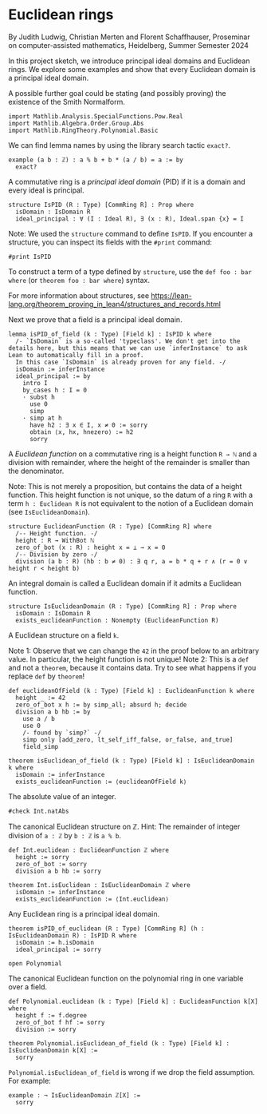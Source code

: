 # Euclidean rings

By Judith Ludwig, Christian Merten and Florent Schaffhauser,
Proseminar on computer-assisted mathematics,
Heidelberg, Summer Semester 2024

In this project sketch, we introduce principal ideal domains and Euclidean rings. We explore some examples and show that every Euclidean domain is a principal ideal domain.

A possible further goal could be stating (and possibly proving) the existence of the Smith Normalform.

```lean
import Mathlib.Analysis.SpecialFunctions.Pow.Real
import Mathlib.Algebra.Order.Group.Abs
import Mathlib.RingTheory.Polynomial.Basic
```

We can find lemma names by using the library search tactic `exact?`.

```lean
example (a b : ℤ) : a % b + b * (a / b) = a := by
  exact?
```

A commutative ring is a *principal ideal domain* (PID) if it is a domain and every ideal is principal.

```lean
structure IsPID (R : Type) [CommRing R] : Prop where
  isDomain : IsDomain R
  ideal_principal : ∀ (I : Ideal R), ∃ (x : R), Ideal.span {x} = I
```

Note: We used the `structure` command to define `IsPID`. If you encounter a structure, you can inspect its fields with the `#print` command:

```lean
#print IsPID
```

To construct a term of a type defined by `structure`, use the `def foo : bar where` (or `theorem foo : bar where`) syntax.

For more information about structures, see https://lean-lang.org/theorem_proving_in_lean4/structures_and_records.html

Next we prove that a field is a principal ideal domain.

```lean
lemma isPID_of_field (k : Type) [Field k] : IsPID k where
  /- `IsDomain` is a so-called 'typeclass'. We don't get into the details here, but this means that we can use `inferInstance` to ask Lean to automatically fill in a proof.
  In this case `IsDomain` is already proven for any field. -/
  isDomain := inferInstance
  ideal_principal := by
    intro I
    by_cases h : I = 0
    · subst h
      use 0
      simp
    · simp at h
      have h2 : ∃ x ∈ I, x ≠ 0 := sorry
      obtain ⟨x, hx, hnezero⟩ := h2
      sorry
```

A *Euclidean function* on a commutative ring is a height function `R → ℕ` and a division with remainder, where the height of the remainder is smaller than the denominator.

Note: This is not merely a proposition, but contains the data of a height function. This height function is not unique, so the datum of a ring `R` with a term `h : Euclidean R` is not equivalent to the notion of a Euclidean domain (see `IsEuclideanDomain`).

```lean
structure EuclideanFunction (R : Type) [CommRing R] where
  /-- Height function. -/
  height : R → WithBot ℕ
  zero_of_bot (x : R) : height x = ⊥ → x = 0
  /-- Division by zero -/
  division (a b : R) (hb : b ≠ 0) : ∃ q r, a = b * q + r ∧ (r = 0 ∨ height r < height b)
```

An integral domain is called a Euclidean domain if it admits a Euclidean function.

```lean
structure IsEuclideanDomain (R : Type) [CommRing R] : Prop where
  isDomain : IsDomain R
  exists_euclideanFunction : Nonempty (EuclideanFunction R)
```

A Euclidean structure on a field `k`.

Note 1: Observe that we can change the `42` in the proof below to an arbitrary value. In particular, the height function is not unique!
Note 2: This is a `def` and not a `theorem`, because it contains data. Try to see what happens if you replace `def` by `theorem`!

```lean
def euclideanOfField (k : Type) [Field k] : EuclideanFunction k where
  height _ := 42
  zero_of_bot x h := by simp_all; absurd h; decide
  division a b hb := by
    use a / b
    use 0
    /- found by `simp?` -/
    simp only [add_zero, lt_self_iff_false, or_false, and_true]
    field_simp

theorem isEuclidean_of_field (k : Type) [Field k] : IsEuclideanDomain k where
  isDomain := inferInstance
  exists_euclideanFunction := ⟨euclideanOfField k⟩
```

The absolute value of an integer.

```lean
#check Int.natAbs
```

The canonical Euclidean structure on ℤ.
Hint: The remainder of integer division of `a : ℤ` by `b : ℤ` is `a % b`.

```lean
def Int.euclidean : EuclideanFunction ℤ where
  height := sorry
  zero_of_bot := sorry
  division a b hb := sorry

theorem Int.isEuclidean : IsEuclideanDomain ℤ where
  isDomain := inferInstance
  exists_euclideanFunction := ⟨Int.euclidean⟩
```

Any Euclidean ring is a principal ideal domain.

```lean
theorem isPID_of_euclidean (R : Type) [CommRing R] (h : IsEuclideanDomain R) : IsPID R where
  isDomain := h.isDomain
  ideal_principal := sorry

open Polynomial
```

The canonical Euclidean function on the polynomial ring in one variable over a field.

```lean
def Polynomial.euclidean (k : Type) [Field k] : EuclideanFunction k[X] where
  height f := f.degree
  zero_of_bot f hf := sorry
  division := sorry

theorem Polynomial.isEuclidean_of_field (k : Type) [Field k] : IsEuclideanDomain k[X] :=
  sorry
```

`Polynomial.isEuclidean_of_field` is wrong if we drop the field assumption. For example:

```lean
example : ¬ IsEuclideanDomain ℤ[X] :=
  sorry
```
